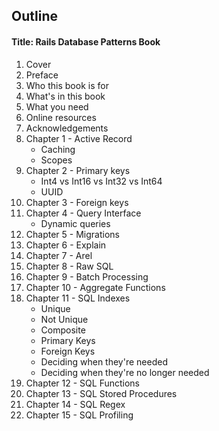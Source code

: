 ## Outline

#### Title: Rails Database Patterns Book

1. Cover
1. Preface
1. Who this book is for
1. What's in this book
1. What you need
1. Online resources
1. Acknowledgements
1. Chapter 1 - Active Record
   * Caching
   * Scopes
1. Chapter 2 - Primary keys
   * Int4 vs Int16 vs Int32 vs Int64
   * UUID
1. Chapter 3 - Foreign keys
1. Chapter 4 - Query Interface
   * Dynamic queries
1. Chapter 5 - Migrations
1. Chapter 6 - Explain
1. Chapter 7 - Arel
1. Chapter 8 - Raw SQL
1. Chapter 9 - Batch Processing
1. Chapter 10 - Aggregate Functions
1. Chapter 11 - SQL Indexes
   * Unique
   * Not Unique
   * Composite
   * Primary Keys
   * Foreign Keys
   * Deciding when they're needed
   * Deciding when they're no longer needed
1. Chapter 12 - SQL Functions
1. Chapter 13 - SQL Stored Procedures
1. Chapter 14 - SQL Regex
1. Chapter 15 - SQL Profiling
